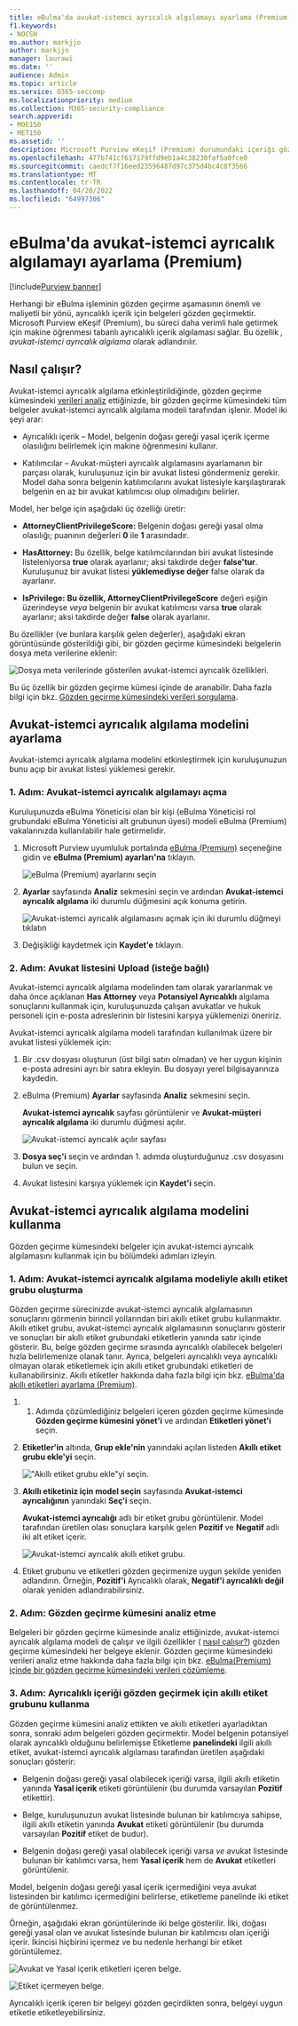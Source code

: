 ```yaml
---
title: eBulma'da avukat-istemci ayrıcalık algılamayı ayarlama (Premium)
f1.keywords:
- NOCSH
ms.author: markjjo
author: markjjo
manager: laurawi
ms.date: ''
audience: Admin
ms.topic: article
ms.service: O365-seccomp
ms.localizationpriority: medium
ms.collection: M365-security-compliance
search.appverid:
- MOE150
- MET150
ms.assetid: ''
description: Microsoft Purview eKeşif (Premium) durumundaki içeriği gözden geçirirken makine öğrenmesi tabanlı ayrıcalıklı içerik algılamasını kullanmak için avukat-istemci ayrıcalık algılama modelini kullanın.
ms.openlocfilehash: 477b741cf617179ffd9eb1a4c38230faf5a0fce0
ms.sourcegitcommit: caedcf7f16eed23596487d97c375d4bc4c8f3566
ms.translationtype: MT
ms.contentlocale: tr-TR
ms.lasthandoff: 04/20/2022
ms.locfileid: "64997306"
---
```

# <a name="set-up-attorney-client-privilege-detection-in-ediscovery-premium"></a>eBulma'da avukat-istemci ayrıcalık algılamayı ayarlama (Premium)

[!include[Purview banner](../includes/purview-rebrand-banner.md)]

Herhangi bir eBulma işleminin gözden geçirme aşamasının önemli ve maliyetli bir yönü, ayrıcalıklı içerik için belgeleri gözden geçirmektir. Microsoft Purview eKeşif (Premium), bu süreci daha verimli hale getirmek için makine öğrenmesi tabanlı ayrıcalıklı içerik algılaması sağlar. Bu özellik *, avukat-istemci ayrıcalık algılama* olarak adlandırılır.

## <a name="how-does-it-work"></a>Nasıl çalışır?

Avukat-istemci ayrıcalık algılama etkinleştirildiğinde, gözden geçirme kümesindeki [verileri analiz](analyzing-data-in-review-set.md) ettiğinizde, bir gözden geçirme kümesindeki tüm belgeler avukat-istemci ayrıcalık algılama modeli tarafından işlenir. Model iki şeyi arar:

- Ayrıcalıklı içerik – Model, belgenin doğası gereği yasal içerik içerme olasılığını belirlemek için makine öğrenmesini kullanır.

- Katılımcılar – Avukat-müşteri ayrıcalık algılamasını ayarlamanın bir parçası olarak, kuruluşunuz için bir avukat listesi göndermeniz gerekir. Model daha sonra belgenin katılımcılarını avukat listesiyle karşılaştırarak belgenin en az bir avukat katılımcısı olup olmadığını belirler.

Model, her belge için aşağıdaki üç özelliği üretir:

- **AttorneyClientPrivilegeScore:** Belgenin doğası gereği yasal olma olasılığı; puanının değerleri **0** ile **1** arasındadır.

- **HasAttorney:** Bu özellik, belge katılımcılarından biri avukat listesinde listeleniyorsa **true** olarak ayarlanır; aksi takdirde değer **false'tur**. Kuruluşunuz bir avukat listesi **yüklemediyse değer** false olarak da ayarlanır.

- **IsPrivilege:** **Bu özellik, AttorneyClientPrivilegeScore** değeri eşiğin üzerindeyse *veya* belgenin bir avukat katılımcısı varsa **true** olarak ayarlanır; aksi takdirde değer **false** olarak ayarlanır.

Bu özellikler (ve bunlara karşılık gelen değerler), aşağıdaki ekran görüntüsünde gösterildiği gibi, bir gözden geçirme kümesindeki belgelerin dosya meta verilerine eklenir:

![Dosya meta verilerinde gösterilen avukat-istemci ayrıcalık özellikleri.](../media/AeDAttorneyClientPrivilegeMetadata.png)

Bu üç özellik bir gözden geçirme kümesi içinde de aranabilir. Daha fazla bilgi için bkz. [Gözden geçirme kümesindeki verileri sorgulama](review-set-search.md).

## <a name="set-up-the-attorney-client-privilege-detection-model"></a>Avukat-istemci ayrıcalık algılama modelini ayarlama

Avukat-istemci ayrıcalık algılama modelini etkinleştirmek için kuruluşunuzun bunu açıp bir avukat listesi yüklemesi gerekir.

### <a name="step-1-turn-on-attorney-client-privilege-detection"></a>1. Adım: Avukat-istemci ayrıcalık algılamayı açma

Kuruluşunuzda eBulma Yöneticisi olan bir kişi (eBulma Yöneticisi rol grubundaki eBulma Yöneticisi alt grubunun üyesi) modeli eBulma (Premium) vakalarınızda kullanılabilir hale getirmelidir.

1. Microsoft Purview uyumluluk portalında [eBulma (Premium)](https://go.microsoft.com/fwlink/p/?linkid=2173764) seçeneğine gidin ve **eBulma (Premium) ayarları'na** tıklayın.

   ![eBulma (Premium) ayarlarını seçin](..\media\HistoricalVersions1.png)

2. **Ayarlar** sayfasında **Analiz** sekmesini seçin ve ardından **Avukat-istemci ayrıcalık algılama** iki durumlu düğmesini açık konuma getirin.

   ![Avukat-istemci ayrıcalık algılamasını açmak için iki durumlu düğmeyi tıklatın](..\media\TurnOnAttorneyClientPrivilegeDetection.png)

3. Değişikliği kaydetmek için **Kaydet'e** tıklayın.

### <a name="step-2-upload-a-list-of-attorneys-optional"></a>2. Adım: Avukat listesini Upload (isteğe bağlı)

Avukat-istemci ayrıcalık algılama modelinden tam olarak yararlanmak ve daha önce açıklanan **Has Attorney** veya **Potansiyel Ayrıcalıklı** algılama sonuçlarını kullanmak için, kuruluşunuzda çalışan avukatlar ve hukuk personeli için e-posta adreslerinin bir listesini karşıya yüklemenizi öneririz.

Avukat-istemci ayrıcalık algılama modeli tarafından kullanılmak üzere bir avukat listesi yüklemek için:

1. Bir .csv dosyası oluşturun (üst bilgi satırı olmadan) ve her uygun kişinin e-posta adresini ayrı bir satıra ekleyin. Bu dosyayı yerel bilgisayarınıza kaydedin.

2. eBulma (Premium) **Ayarlar** sayfasında **Analiz** sekmesini seçin.

   **Avukat-istemci ayrıcalık** sayfası görüntülenir ve **Avukat-müşteri ayrıcalık algılama** iki durumlu düğmesi açılır.

   ![Avukat-istemci ayrıcalık açılır sayfası](..\media\AeDUploadAttorneyList1.png)

3. **Dosya seç'i** seçin ve ardından 1. adımda oluşturduğunuz .csv dosyasını bulun ve seçin.

4. Avukat listesini karşıya yüklemek için **Kaydet'i** seçin.

## <a name="use-the-attorney-client-privilege-detection-model"></a>Avukat-istemci ayrıcalık algılama modelini kullanma

Gözden geçirme kümesindeki belgeler için avukat-istemci ayrıcalık algılamasını kullanmak için bu bölümdeki adımları izleyin.

### <a name="step-1-create-a-smart-tag-group-with-attorney-client-privilege-detection-model"></a>1. Adım: Avukat-istemci ayrıcalık algılama modeliyle akıllı etiket grubu oluşturma

Gözden geçirme sürecinizde avukat-istemci ayrıcalık algılamasının sonuçlarını görmenin birincil yollarından biri akıllı etiket grubu kullanmaktır. Akıllı etiket grubu, avukat-istemci ayrıcalık algılamasının sonuçlarını gösterir ve sonuçları bir akıllı etiket grubundaki etiketlerin yanında satır içinde gösterir. Bu, belge gözden geçirme sırasında ayrıcalıklı olabilecek belgeleri hızla belirlemenize olanak tanır. Ayrıca, belgeleri ayrıcalıklı veya ayrıcalıklı olmayan olarak etiketlemek için akıllı etiket grubundaki etiketleri de kullanabilirsiniz. Akıllı etiketler hakkında daha fazla bilgi için bkz. [eBulma'da akıllı etiketleri ayarlama (Premium)](smart-tags.md).

1. 1. Adımda çözümlediğiniz belgeleri içeren gözden geçirme kümesinde **Gözden geçirme kümesini yönet'i** ve ardından **Etiketleri yönet'i** seçin.

2. **Etiketler'in** altında, **Grup ekle'nin** yanındaki açılan listeden **Akıllı etiket grubu ekle'yi** seçin.

   !["Akıllı etiket grubu ekle"yi seçin.](../media/AeDCreateSmartTag.png)

3. **Akıllı etiketiniz için model seçin** sayfasında **Avukat-istemci ayrıcalığının** yanındaki **Seç'i** seçin.

   **Avukat-istemci ayrıcalığı** adlı bir etiket grubu görüntülenir. Model tarafından üretilen olası sonuçlara karşılık gelen **Pozitif** ve **Negatif** adlı iki alt etiket içerir.

   ![Avukat-istemci ayrıcalık akıllı etiket grubu.](../media/AeDAttorneyClientSmartTagGroup.png)

3. Etiket grubunu ve etiketleri gözden geçirmenize uygun şekilde yeniden adlandırın. Örneğin, **Pozitif'i** Ayrıcalıklı olarak, **Negatif'i** **ayrıcalıklı** **değil** olarak yeniden adlandırabilirsiniz.

### <a name="step-2-analyze-a-review-set"></a>2. Adım: Gözden geçirme kümesini analiz etme

Belgeleri bir gözden geçirme kümesinde analiz ettiğinizde, avukat-istemci ayrıcalık algılama modeli de çalışır ve ilgili özellikler ( [nasıl çalışır?](#how-does-it-work)) gözden geçirme kümesindeki her belgeye eklenir. Gözden geçirme kümesindeki verileri analiz etme hakkında daha fazla bilgi için bkz. [eBulma(Premium) içinde bir gözden geçirme kümesindeki verileri çözümleme](analyzing-data-in-review-set.md).

### <a name="step-3-use-the-smart-tag-group-for-review-of-privileged-content"></a>3. Adım: Ayrıcalıklı içeriği gözden geçirmek için akıllı etiket grubunu kullanma

Gözden geçirme kümesini analiz ettikten ve akıllı etiketleri ayarladıktan sonra, sonraki adım belgeleri gözden geçirmektir. Model belgenin potansiyel olarak ayrıcalıklı olduğunu belirlemişse Etiketleme **panelindeki** ilgili akıllı etiket, avukat-istemci ayrıcalık algılaması tarafından üretilen aşağıdaki sonuçları gösterir:

- Belgenin doğası gereği yasal olabilecek içeriği varsa, ilgili akıllı etiketin yanında **Yasal içerik** etiketi görüntülenir (bu durumda varsayılan **Pozitif** etikettir).

- Belge, kuruluşunuzun avukat listesinde bulunan bir katılımcıya sahipse, ilgili akıllı etiketin yanında **Avukat** etiketi görüntülenir (bu durumda varsayılan **Pozitif** etiket de budur).

- Belgenin doğası gereği yasal olabilecek içeriği varsa *ve* avukat listesinde bulunan bir katılımcı varsa, hem **Yasal içerik**  hem de **Avukat** etiketleri görüntülenir. 

Model, belgenin doğası gereği yasal içerik içermediğini veya avukat listesinden bir katılımcı içermediğini belirlerse, etiketleme panelinde iki etiket de görüntülenmez.

Örneğin, aşağıdaki ekran görüntülerinde iki belge gösterilir. İlki, doğası gereği yasal olan ve avukat listesinde bulunan bir katılımcısı olan içeriği içerir. İkincisi hiçbirini içermez ve bu nedenle herhangi bir etiket görüntülemez.

![Avukat ve Yasal içerik etiketleri içeren belge.](../media/AeDTaggingPanelLegalContentAttorney.png)

![Etiket içermeyen belge.](../media/AeDTaggingPanelNegative.png)

Ayrıcalıklı içerik içeren bir belgeyi gözden geçirdikten sonra, belgeyi uygun etiketle etiketleyebilirsiniz.
